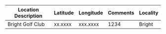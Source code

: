 Location Description | Latitude | Longitude | Comments | Locality
---------------------|----------|-----------|----------|---------
Bright Golf Club | xx.xxxx | xxx.xxxx | 1234 | Bright

